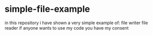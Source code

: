 # simple-file-example
in this repository i have shown a very simple example of:
file writer 
file reader 
if anyone wants to use my code you have my consent
